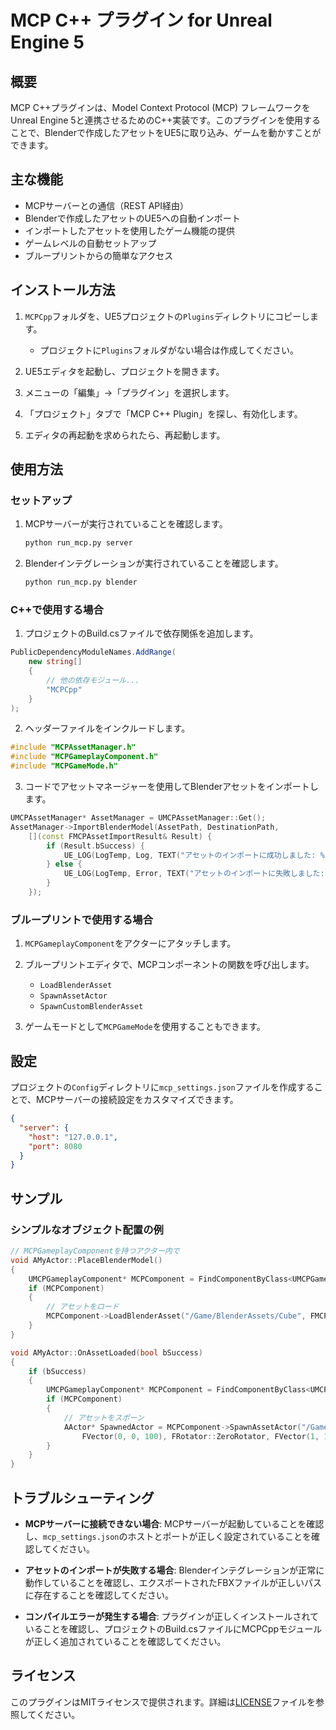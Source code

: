 # MCP C++ プラグイン for Unreal Engine 5

## 概要

MCP C++プラグインは、Model Context Protocol (MCP) フレームワークをUnreal Engine 5と連携させるためのC++実装です。このプラグインを使用することで、Blenderで作成したアセットをUE5に取り込み、ゲームを動かすことができます。

## 主な機能

- MCPサーバーとの通信（REST API経由）
- Blenderで作成したアセットのUE5への自動インポート
- インポートしたアセットを使用したゲーム機能の提供
- ゲームレベルの自動セットアップ
- ブループリントからの簡単なアクセス

## インストール方法

1. `MCPCpp`フォルダを、UE5プロジェクトの`Plugins`ディレクトリにコピーします。
   - プロジェクトに`Plugins`フォルダがない場合は作成してください。

2. UE5エディタを起動し、プロジェクトを開きます。

3. メニューの「編集」→「プラグイン」を選択します。

4. 「プロジェクト」タブで「MCP C++ Plugin」を探し、有効化します。

5. エディタの再起動を求められたら、再起動します。

## 使用方法

### セットアップ

1. MCPサーバーが実行されていることを確認します。
   ```bash
   python run_mcp.py server
   ```

2. Blenderインテグレーションが実行されていることを確認します。
   ```bash
   python run_mcp.py blender
   ```

### C++で使用する場合

1. プロジェクトのBuild.csファイルで依存関係を追加します。

```csharp
PublicDependencyModuleNames.AddRange(
    new string[]
    {
        // 他の依存モジュール...
        "MCPCpp"
    }
);
```

2. ヘッダーファイルをインクルードします。

```cpp
#include "MCPAssetManager.h"
#include "MCPGameplayComponent.h"
#include "MCPGameMode.h"
```

3. コードでアセットマネージャーを使用してBlenderアセットをインポートします。

```cpp
UMCPAssetManager* AssetManager = UMCPAssetManager::Get();
AssetManager->ImportBlenderModel(AssetPath, DestinationPath, 
    [](const FMCPAssetImportResult& Result) {
        if (Result.bSuccess) {
            UE_LOG(LogTemp, Log, TEXT("アセットのインポートに成功しました: %s"), *Result.AssetPath);
        } else {
            UE_LOG(LogTemp, Error, TEXT("アセットのインポートに失敗しました: %s"), *Result.ErrorMessage);
        }
    });
```

### ブループリントで使用する場合

1. `MCPGameplayComponent`をアクターにアタッチします。

2. ブループリントエディタで、MCPコンポーネントの関数を呼び出します。
   - `LoadBlenderAsset`
   - `SpawnAssetActor`
   - `SpawnCustomBlenderAsset`

3. ゲームモードとして`MCPGameMode`を使用することもできます。

## 設定

プロジェクトの`Config`ディレクトリに`mcp_settings.json`ファイルを作成することで、MCPサーバーの接続設定をカスタマイズできます。

```json
{
  "server": {
    "host": "127.0.0.1",
    "port": 8080
  }
}
```

## サンプル

### シンプルなオブジェクト配置の例

```cpp
// MCPGameplayComponentを持つアクター内で
void AMyActor::PlaceBlenderModel()
{
    UMCPGameplayComponent* MCPComponent = FindComponentByClass<UMCPGameplayComponent>();
    if (MCPComponent)
    {
        // アセットをロード
        MCPComponent->LoadBlenderAsset("/Game/BlenderAssets/Cube", FMCPGameplayComponent::FOnAssetLoaded::CreateUObject(this, &AMyActor::OnAssetLoaded));
    }
}

void AMyActor::OnAssetLoaded(bool bSuccess)
{
    if (bSuccess)
    {
        UMCPGameplayComponent* MCPComponent = FindComponentByClass<UMCPGameplayComponent>();
        if (MCPComponent)
        {
            // アセットをスポーン
            AActor* SpawnedActor = MCPComponent->SpawnAssetActor("/Game/BlenderAssets/Cube", 
                FVector(0, 0, 100), FRotator::ZeroRotator, FVector(1, 1, 1));
        }
    }
}
```

## トラブルシューティング

- **MCPサーバーに接続できない場合**: MCPサーバーが起動していることを確認し、`mcp_settings.json`のホストとポートが正しく設定されていることを確認してください。

- **アセットのインポートが失敗する場合**: Blenderインテグレーションが正常に動作していることを確認し、エクスポートされたFBXファイルが正しいパスに存在することを確認してください。

- **コンパイルエラーが発生する場合**: プラグインが正しくインストールされていることを確認し、プロジェクトのBuild.csファイルにMCPCppモジュールが正しく追加されていることを確認してください。

## ライセンス

このプラグインはMITライセンスで提供されます。詳細は[LICENSE](LICENSE)ファイルを参照してください。 
